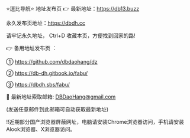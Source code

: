 ⭐️逗比导航⭐️ 地址发布页
👉 最新地址：https://db13.buzz

永久发布页地址：https://dbdh.cc

请牢记永久地址， Ctrl+D 收藏本页，方便找到回家的路!

👉 备用地址发布页 ：

① https://github.com/dbdaohang/dz

② https://db-dh.gitbook.io/fabu/

③ https://dbdh.sbs/fabu/

📧 最新地址索取邮箱: DBDaoHang@gmail.com

(发送任意邮件到此邮箱可自动获取最新地址)

‼️近期部分国产浏览器屏蔽网址，电脑请安装Chrome浏览器访问，手机请安装Alook浏览器、X浏览器访问。
